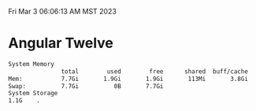 Fri Mar  3 06:06:13 AM MST 2023

# Angular Twelve

```bash
System Memory
               total        used        free      shared  buff/cache   available
Mem:           7.7Gi       1.9Gi       1.9Gi       113Mi       3.8Gi       5.4Gi
Swap:          7.7Gi          0B       7.7Gi
System Storage
1.1G	.
```
